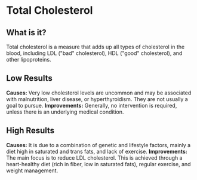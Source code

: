 # Total Cholesterol

## What is it?
Total cholesterol is a measure that adds up all types of cholesterol in the blood, including LDL ("bad" cholesterol), HDL ("good" cholesterol), and other lipoproteins.

## Low Results
**Causes:** Very low cholesterol levels are uncommon and may be associated with malnutrition, liver disease, or hyperthyroidism. They are not usually a goal to pursue.
**Improvements:** Generally, no intervention is required, unless there is an underlying medical condition.

## High Results
**Causes:** It is due to a combination of genetic and lifestyle factors, mainly a diet high in saturated and trans fats, and lack of exercise.
**Improvements:** The main focus is to reduce LDL cholesterol. This is achieved through a heart-healthy diet (rich in fiber, low in saturated fats), regular exercise, and weight management.
